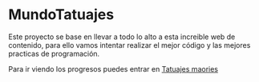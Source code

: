 # MundoTatuajes
Este proyecto se base en llevar a todo lo alto a esta increible web de contenido, para ello vamos intentar realizar el mejor código y las mejores practicas de programación.

Para ir viendo los progresos puedes entrar en <a href="https://www.mundotatuajes.info">Tatuajes maories</a>

